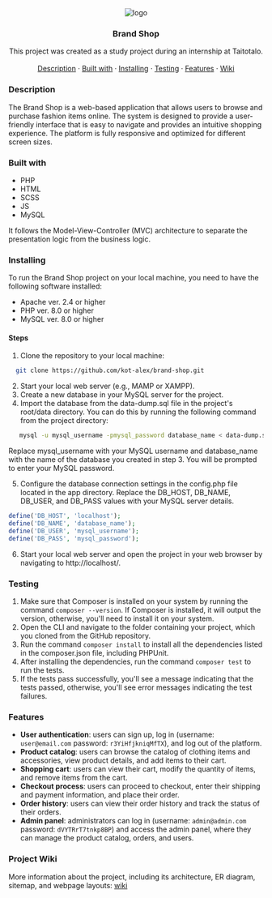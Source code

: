 <div align="center">
  <img src="https://github.com/kot-alex/brand-shop/blob/main/public/img/favicon/apple-touch-icon.png" alt="logo">

<h3 align="center">Brand Shop</h3>
  <p align="center">
This project was created as a study project during an internship at Taitotalo.<br />
    <br />
    <!-- <a href="brandshop.icu">View website</a> -->
    <!-- · -->
    <a href="#description">Description</a>
    ·
    <a href="#built-with">Built with</a>
    ·
    <a href="#installing">Installing</a>
     ·
    <a href="#testing">Testing</a>
    ·
    <a href="#features">Features</a>
    ·
    <a href="https://github.com/kot-alex/brand-shop/wiki">Wiki</a>
  </p>
</div>

### Description

The Brand Shop is a web-based application that allows users to browse and purchase fashion items online. The system is designed to provide a user-friendly interface that is easy to navigate and provides an intuitive shopping experience. The platform is fully responsive and optimized for different screen sizes. 

### Built with 
* PHP
* HTML
* SCSS
* JS
* MySQL

It follows the Model-View-Controller (MVC) architecture to separate the presentation logic from the business logic.

### Installing
To run the Brand Shop project on your local machine, you need to have the following software installed:

* Apache ver. 2.4 or higher
* PHP ver. 8.0 or higher
* MySQL ver. 8.0 or higher

#### Steps
1. Clone the repository to your local machine:
 ```bash
   git clone https://github.com/kot-alex/brand-shop.git
   ```
2. Start your local web server (e.g., MAMP or XAMPP).
3. Create a new database in your MySQL server for the project.
4. Import the database from the data-dump.sql file in the project's root/data directory. You can do this by running the following command from the project directory:
```bash
   mysql -u mysql_username -pmysql_password database_name < data-dump.sql
   ```
Replace mysql_username with your MySQL username and database_name with the name of the database you created in step 3. You will be prompted to enter your MySQL password.

5. Configure the database connection settings in the config.php file located in the app directory. Replace the DB_HOST, DB_NAME, DB_USER, and DB_PASS values with your MySQL server details.
```php
define('DB_HOST', 'localhost');
define('DB_NAME', 'database_name');
define('DB_USER', 'mysql_username');
define('DB_PASS', 'mysql_password');
   ```
6. Start your local web server and open the project in your web browser by navigating to http://localhost/.

### Testing
1. Make sure that Composer is installed on your system by running the command ```composer --version```. If Composer is installed, it will output the version, otherwise, you'll need to install it on your system.
2. Open the CLI and navigate to the folder containing your project, which you cloned from the GitHub repository.
3. Run the command ```composer install``` to install all the dependencies listed in the composer.json file, including PHPUnit.
4. After installing the dependencies, run the command ```composer test``` to run the tests.
5. If the tests pass successfully, you'll see a message indicating that the tests passed, otherwise, you'll see error messages indicating the test failures.

### Features
* **User authentication**: users can sign up, log in (username: `user@email.com` password: `r3YiHfjkniqMfTX`), and log out of the platform.
* **Product catalog**: users can browse the catalog of clothing items and accessories, view product details, and add items to their cart.
* **Shopping cart**: users can view their cart, modify the quantity of items, and remove items from the cart.
* **Checkout process**: users can proceed to checkout, enter their shipping and payment information, and place their order.
* **Order history**: users can view their order history and track the status of their orders.
* **Admin panel**: administrators can log in (username: `admin@admin.com` password: `dVYTRrT7tnkp8BP`) and access the admin panel, where they can manage the product catalog, orders, and users.


### Project Wiki
More information about the project, including its architecture, ER diagram, sitemap, and webpage layouts: [wiki](https://github.com/kot-alex/brand-shop/wiki)
